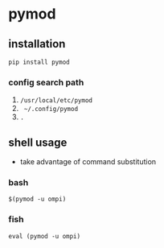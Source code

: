 # pymod

## installation

```shell
pip install pymod
```

### config search path

1. `/usr/local/etc/pymod`
2. ` ~/.config/pymod`
3. `.`

## shell usage

- take advantage of command substitution

### bash

```shell
$(pymod -u ompi)
```

### fish

```shell
eval (pymod -u ompi)
```
